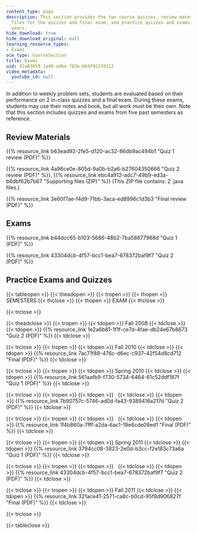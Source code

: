 ```yaml
---
content_type: page
description: This section provides the two course quizzes, review materials and supporting
  files for the quizzes and final exam, and practice quizzes and exams from previous
  years.
hide_download: true
hide_download_original: null
learning_resource_types:
- Exams
ocw_type: CourseSection
title: Exams
uid: 42a83059-1a48-adbe-783e-bb4f922fd312
video_metadata:
  youtube_id: null
---
```


In addition to weekly problem sets, students are evaluated based on their performance on 2 in-class quizzes and a final exam. During these exams, students may use their notes and book, but all work must be their own. Note that this section includes quizzes and exams from five past semesters as reference.

Review Materials
----------------

{{% resource_link b63ead92-2fe5-d120-ac32-86db9ac494b1 "Quiz 1 review (PDF)" %}}

{{% resource_link 4a96ce0e-805d-9a0b-b2a6-b27604350666 "Quiz 2 review (PDF)" %}}, {{% resource_link ebc4a912-adc7-49b9-ed3a-b6dbf62b7b67 "Supporting files (ZIP)" %}} (This ZIP file contains: 2 .java files.)

{{% resource_link 3e60f7ae-f4d9-71bb-3aca-ed8996c1d3b3 "Final review (PDF)" %}}

Exams
-----

{{% resource_link b44dcc65-b103-5686-48b2-7ba58677968d "Quiz 1 (PDF)" %}}

{{% resource_link 43304dcb-4f57-bcc1-bea7-678372baf9f7 "Quiz 2 (PDF)" %}}

Practice Exams and Quizzes
--------------------------

{{< tableopen >}}
{{< theadopen >}}
{{< tropen >}}
{{< thopen >}}
SEMESTERS
{{< thclose >}}
{{< thopen >}}
EXAM
{{< thclose >}}

{{< trclose >}}

{{< theadclose >}}
{{< tropen >}}
{{< tdopen >}}
Fall 2008
{{< tdclose >}}
{{< tdopen >}}
{{% resource_link 1e2a6b81-1f1f-ce7d-4fae-db24e67b8673 "Quiz 2 (PDF)" %}}
{{< tdclose >}}

{{< trclose >}}
{{< tropen >}}
{{< tdopen >}}
Fall 2010
{{< tdclose >}}
{{< tdopen >}}
{{% resource_link 7ac71f88-476c-d6ec-c937-42f54d8cd712 "Final (PDF)" %}}
{{< tdclose >}}

{{< trclose >}}
{{< tropen >}}
{{< tdopen >}}
Spring 2010
{{< tdclose >}}
{{< tdopen >}}
{{% resource_link 561aafb9-f730-5734-6464-61c52ddf187f "Quiz 1 (PDF)" %}}
{{< tdclose >}}

{{< trclose >}}
{{< tropen >}}
{{< tdopen >}}
 
{{< tdclose >}}
{{< tdopen >}}
{{% resource_link 7b90757c-5746-ad0d-fa43-9389416a217d "Quiz 2 (PDF)" %}}
{{< tdclose >}}

{{< trclose >}}
{{< tropen >}}
{{< tdopen >}}
 
{{< tdclose >}}
{{< tdopen >}}
{{% resource_link 1f4b860a-7fff-a2da-6ac1-19e6cde09ed1 "Final (PDF)" %}}
{{< tdclose >}}

{{< trclose >}}
{{< tropen >}}
{{< tdopen >}}
Spring 2011
{{< tdclose >}}
{{< tdopen >}}
{{% resource_link 3794cc08-3823-2e0d-b3cc-f2e183c73a6a "Quiz 1 (PDF)" %}}
{{< tdclose >}}

{{< trclose >}}
{{< tropen >}}
{{< tdopen >}}
 
{{< tdclose >}}
{{< tdopen >}}
{{% resource_link 43304dcb-4f57-bcc1-bea7-678372baf9f7 "Quiz 2 (PDF)" %}}
{{< tdclose >}}

{{< trclose >}}
{{< tropen >}}
{{< tdopen >}}
Fall 2011
{{< tdclose >}}
{{< tdopen >}}
{{% resource_link 321ace41-2571-ca8c-b0cd-95f8d906827f "Final (PDF)" %}}
{{< tdclose >}}

{{< trclose >}}

{{< tableclose >}}